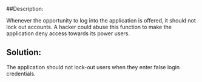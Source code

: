 ##Description:

Whenever the opportunity to log into the application is offered, it should not lock out accounts. A hacker could abuse this function to make the application deny access towards its power users.

## Solution:

The application should not lock-out users when they enter false login credentials.
